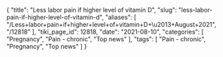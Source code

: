 {
    "title": "Less labor pain if higher level of vitamin D",
    "slug": "less-labor-pain-if-higher-level-of-vitamin-d",
    "aliases": [
        "/Less+labor+pain+if+higher+level+of+vitamin+D+\u2013+August+2021",
        "/12818"
    ],
    "tiki_page_id": 12818,
    "date": "2021-08-10",
    "categories": [
        "Pregnancy",
        "Pain - chronic",
        "Top news"
    ],
    "tags": [
        "Pain - chronic",
        "Pregnancy",
        "Top news"
    ]
}